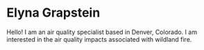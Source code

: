 # Elyna Grapstein

Hello! I am an air quality specialist based in Denver, Colorado. I am interested in the air quality impacts associated with wildland fire.


